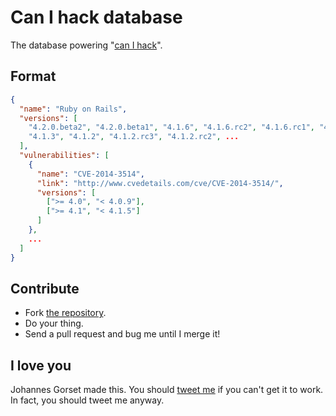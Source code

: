 # Can I hack database

The database powering "[can I hack](http://hyperspatial-spatulas.r14.railsrumble.com/)".

## Format

```json
{
  "name": "Ruby on Rails",
  "versions": [
    "4.2.0.beta2", "4.2.0.beta1", "4.1.6", "4.1.6.rc2", "4.1.6.rc1", "4.1.5", "4.1.4",
    "4.1.3", "4.1.2", "4.1.2.rc3", "4.1.2.rc2", ...
  ],
  "vulnerabilities": [
    {
      "name": "CVE-2014-3514",
      "link": "http://www.cvedetails.com/cve/CVE-2014-3514/",
      "versions": [
        [">= 4.0", "< 4.0.9"],
        [">= 4.1", "< 4.1.5"]
      ]
    },
    ...
  ]
}
```

## Contribute

* Fork [the repository](http://github.com/jgorset/facepy>).
* Do your thing.
* Send a pull request and bug me until I merge it!

## I love you

Johannes Gorset made this. You should [tweet me](http://twitter.com/jgorset>) if you can't get it
to work. In fact, you should tweet me anyway.
